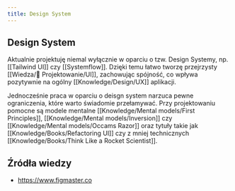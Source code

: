 ```yaml
---
title: Design System
---
```


## Design System 
Aktualnie projektuję niemal wyłącznie w oparciu o tzw. Design Systemy, np. [[Tailwind UI]] czy [[Systemflow]]. Dzięki temu łatwo tworzę przejrzysty [[Wiedza/🎨 Projektowanie/UI]], zachowując spójność, co wpływa pozytywnie na ogólny [[Knowledge/Design/UX]] aplikacji. 

Jednocześnie praca w oparciu o deisgn system narzuca pewne ograniczenia, które warto świadomie przełamywać. Przy projektowaniu pomocne są modele mentalne [[Knowledge/Mental models/First Principles]], [[Knowledge/Mental models/Inversion]] czy [[Knowledge/Mental models/Occams Razor]] oraz tytuły takie jak [[Knowledge/Books/Refactoring UI]] czy z mniej technicznych [[Knowledge/Books/Think Like a Rocket Scientist]].

## Źródła wiedzy
- https://www.figmaster.co